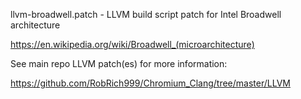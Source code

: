 llvm-broadwell.patch - LLVM build script patch for Intel Broadwell architecture

https://en.wikipedia.org/wiki/Broadwell_(microarchitecture)

See main repo LLVM patch(es) for more information:

https://github.com/RobRich999/Chromium_Clang/tree/master/LLVM
